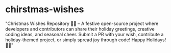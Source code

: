 # chirstmas-wishes
"Christmas Wishes Repository 🎄✨ – A festive open-source project where developers and contributors can share their holiday greetings, creative coding ideas, and seasonal cheer. Submit a PR with your wish, contribute a holiday-themed project, or simply spread joy through code! Happy Holidays! 🎅🎁"

